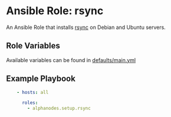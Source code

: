 # Ansible Role: rsync

An Ansible Role that installs [rsync](https://rsync.samba.org/) on Debian and Ubuntu servers.

## Role Variables

Available variables can be found in [defaults/main.yml](defaults/main.yml)

## Example Playbook

```yaml
    - hosts: all

      roles:
        - alphanodes.setup.rsync
```
